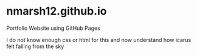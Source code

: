 # nmarsh12.github.io
Portfolio Website using GitHub Pages

I do not know enough css or html for this and now understand how icarus felt falling from the sky
